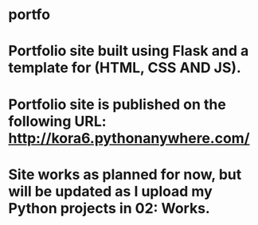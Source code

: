 # portfo
# Portfolio site built using Flask and a template for (HTML, CSS AND JS).
# Portfolio site is published on the following URL: http://kora6.pythonanywhere.com/
# Site works as planned for now, but will be updated as I upload my Python projects in 02: Works.
